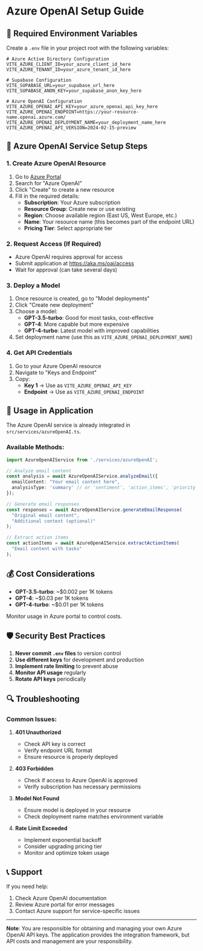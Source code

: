 # Azure OpenAI Setup Guide

## 🔑 Required Environment Variables

Create a `.env` file in your project root with the following variables:

```env
# Azure Active Directory Configuration
VITE_AZURE_CLIENT_ID=your_azure_client_id_here
VITE_AZURE_TENANT_ID=your_azure_tenant_id_here

# Supabase Configuration
VITE_SUPABASE_URL=your_supabase_url_here
VITE_SUPABASE_ANON_KEY=your_supabase_anon_key_here

# Azure OpenAI Configuration
VITE_AZURE_OPENAI_API_KEY=your_azure_openai_api_key_here
VITE_AZURE_OPENAI_ENDPOINT=https://your-resource-name.openai.azure.com/
VITE_AZURE_OPENAI_DEPLOYMENT_NAME=your_deployment_name_here
VITE_AZURE_OPENAI_API_VERSION=2024-02-15-preview
```

## 🚀 Azure OpenAI Service Setup Steps

### 1. Create Azure OpenAI Resource
1. Go to [Azure Portal](https://portal.azure.com)
2. Search for "Azure OpenAI"
3. Click "Create" to create a new resource
4. Fill in the required details:
   - **Subscription**: Your Azure subscription
   - **Resource Group**: Create new or use existing
   - **Region**: Choose available region (East US, West Europe, etc.)
   - **Name**: Your resource name (this becomes part of the endpoint URL)
   - **Pricing Tier**: Select appropriate tier

### 2. Request Access (If Required)
- Azure OpenAI requires approval for access
- Submit application at https://aka.ms/oai/access
- Wait for approval (can take several days)

### 3. Deploy a Model
1. Once resource is created, go to "Model deployments"
2. Click "Create new deployment"
3. Choose a model:
   - **GPT-3.5-turbo**: Good for most tasks, cost-effective
   - **GPT-4**: More capable but more expensive
   - **GPT-4-turbo**: Latest model with improved capabilities
4. Set deployment name (use this as `VITE_AZURE_OPENAI_DEPLOYMENT_NAME`)

### 4. Get API Credentials
1. Go to your Azure OpenAI resource
2. Navigate to "Keys and Endpoint"
3. Copy:
   - **Key 1** → Use as `VITE_AZURE_OPENAI_API_KEY`
   - **Endpoint** → Use as `VITE_AZURE_OPENAI_ENDPOINT`

## 🔧 Usage in Application

The Azure OpenAI service is already integrated in `src/services/azureOpenAI.ts`. 

### Available Methods:

```typescript
import AzureOpenAIService from './services/azureOpenAI';

// Analyze email content
const analysis = await AzureOpenAIService.analyzeEmail({
  emailContent: "Your email content here",
  analysisType: 'summary' // or 'sentiment', 'action_items', 'priority', 'category'
});

// Generate email responses
const responses = await AzureOpenAIService.generateEmailResponse(
  "Original email content",
  "Additional context (optional)"
);

// Extract action items
const actionItems = await AzureOpenAIService.extractActionItems(
  "Email content with tasks"
);
```

## 💰 Cost Considerations

- **GPT-3.5-turbo**: ~$0.002 per 1K tokens
- **GPT-4**: ~$0.03 per 1K tokens  
- **GPT-4-turbo**: ~$0.01 per 1K tokens

Monitor usage in Azure portal to control costs.

## 🛡️ Security Best Practices

1. **Never commit `.env` files** to version control
2. **Use different keys** for development and production
3. **Implement rate limiting** to prevent abuse
4. **Monitor API usage** regularly
5. **Rotate API keys** periodically

## 🔍 Troubleshooting

### Common Issues:

1. **401 Unauthorized**
   - Check API key is correct
   - Verify endpoint URL format
   - Ensure resource is properly deployed

2. **403 Forbidden**
   - Check if access to Azure OpenAI is approved
   - Verify subscription has necessary permissions

3. **Model Not Found**
   - Ensure model is deployed in your resource
   - Check deployment name matches environment variable

4. **Rate Limit Exceeded**
   - Implement exponential backoff
   - Consider upgrading pricing tier
   - Monitor and optimize token usage

## 📞 Support

If you need help:
1. Check Azure OpenAI documentation
2. Review Azure portal for error messages
3. Contact Azure support for service-specific issues

---

**Note**: You are responsible for obtaining and managing your own Azure OpenAI API keys. The application provides the integration framework, but API costs and management are your responsibility. 